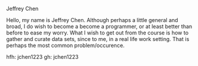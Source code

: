 Jeffrey Chen

Hello, my name is Jeffrey Chen. Although perhaps a little general and broad, I do wish to become a become a programmer, or at least better than before to ease my worry. What I wish to get out from the course is how to gather and curate data sets, since to me, in a real life work setting. That is perhaps the most common problem/occurence.

hfh: jchen1223
gh: jchen1223
